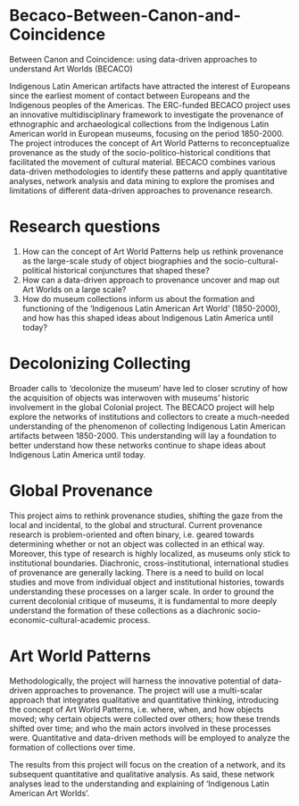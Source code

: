 # Becaco-Between-Canon-and-Coincidence
Between Canon and Coincidence: using data-driven approaches to understand Art Worlds (BECACO)

 


Indigenous Latin American artifacts have attracted the interest of Europeans since the earliest moment of contact between Europeans and the Indigenous peoples of the Americas. The ERC-funded BECACO project uses an innovative multidisciplinary framework to investigate the provenance of ethnographic and archaeological collections from the Indigenous Latin American world in European museums, focusing on the period 1850-2000. The project introduces the concept of Art World Patterns to reconceptualize provenance as the  study of the socio-politico-historical conditions that facilitated the movement of cultural material. BECACO combines various data-driven methodologies to identify these patterns and apply quantitative analyses, network analysis and data mining to explore the promises and limitations of different data-driven approaches to provenance research.

# Research questions
1. How can the concept of Art World Patterns help us rethink provenance as the large-scale study of object biographies and the socio-cultural-political historical conjunctures that shaped these? 
2. How can a data-driven approach to provenance uncover and map out Art Worlds on a large scale? 
3. How do museum collections inform us about the formation and functioning of the ‘Indigenous Latin American Art World’ (1850-2000), and how has this shaped ideas about Indigenous Latin America until today?

# Decolonizing Collecting
Broader calls to ‘decolonize the museum’ have led to closer scrutiny of how the acquisition of objects was interwoven with museums’ historic involvement in the global Colonial project. The BECACO project will help explore the networks of institutions and collectors to create a much-needed understanding of the phenomenon of collecting Indigenous Latin American artifacts between 1850-2000. This understanding will lay a foundation to better understand how these networks continue to shape ideas about Indigenous Latin America until today.

# Global Provenance
This project aims to rethink provenance studies, shifting the gaze from the local and incidental, to the global and structural.
Current provenance research is problem-oriented and often binary, i.e. geared towards determining whether or not an object was collected in an ethical way. Moreover, this type of research is highly localized, as museums only stick to institutional boundaries. Diachronic, cross-institutional, international studies of provenance are generally lacking.
There is a need to build on local studies and move from individual object and institutional histories, towards understanding these processes on a larger scale. In order to ground the current decolonial critique of museums, it is fundamental to more deeply understand the formation of these collections as a diachronic socio-economic-cultural-academic process.

# Art World Patterns
Methodologically, the project will harness the innovative potential of data-driven approaches to provenance.
The project will use a multi-scalar approach that integrates qualitative and quantitative thinking, introducing the concept of Art World Patterns, i.e. where, when, and how objects moved; why certain objects were collected over others; how these trends shifted over time; and who the main actors involved in these processes were. Quantitative and data-driven methods will be employed to analyze the formation of collections over time.

The results from this project will focus on the creation of a network, and its subsequent quantitative and qualitative analysis. As said, these network analyses lead to the understanding and explaining of ‘Indigenous Latin American Art Worlds’.  

